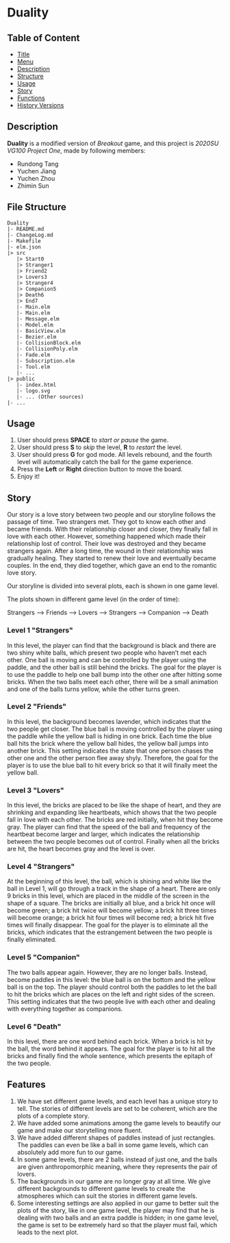 # Duality

## Table of Content
- [Title](#Duality)
- [Menu](#Table-of-Content)
- [Description](#Description)
- [Structure](#File-Structure)
- [Usage](#Usage)
- [Story](#Story)
- [Functions](#Functions)
- [History Versions](ChangeLog.md)

## Description
**Duality** is a modified version of *Breakout* game,
and this project is *2020SU VG100 Project One*, made by following members:
- Rundong Tang
- Yuchen Jiang
- Yuchen Zhou
- Zhimin Sun

## File Structure
```
Duality
|- README.md
|- ChangeLog.md
|- Makefile
|- elm.json
|> src
   |> Start0
   |> Stranger1
   |> Friend2
   |> Lovers3
   |> Stranger4
   |> Companion5
   |> Death6
   |> End7
   |- Main.elm
   |- Main.elm
   |- Message.elm
   |- Model.elm
   |- BasicView.elm
   |- Bezier.elm
   |- CollisionBlock.elm
   |- CollisionPoly.elm
   |- Fade.elm
   |- Subscription.elm
   |- Tool.elm
   |- ...
|> public
   |- index.html
   |- logo.svg
   |- ... (Other sources)
|- ...
```

## Usage
1. User should press **SPACE** to *start or pause* the game.
1. User should press **S** to *skip* the level, **R** to *restart* the level.
1. User should press **G** for god mode. All levels rebound, and the fourth level will automatically catch the ball
    for the game experience.
1. Press the **Left** or **Right** direction button to move the board.
1. Enjoy it!

## Story
Our story is a love story between two people and our storyline follows the passage of time.
Two strangers met. They got to know each other and became friends. With their relationship closer
and closer, they finally fall in love with each other. However, something happened which made their
relationship lost of control. Their love was destroyed and they became strangers again. After a long time,
the wound in their relationship was gradually healing. They started to renew their love and eventually became couples.
In the end, they died together, which gave an end to the romantic love story.

Our storyline is divided into several plots, each is shown in one game level.

The plots shown in different game level (in the order of time):

Strangers --> Friends --> Lovers --> Strangers --> Companion --> Death

### Level 1 "Strangers"
In this level, the player can find that the background is black and there are two shiny white balls, which present two people who haven’t met each other. One ball is moving and can be controlled by the player using the paddle, and the other ball is still behind the bricks. The goal for the player is to use the paddle to help one ball bump into the other one after hitting some bricks. When the two balls meet each other, there will be a small animation and one of the balls turns yellow, while the other turns green.

### Level 2 "Friends"
In this level, the background becomes lavender, which indicates that the two people get closer. The blue ball is moving controlled by the player using the paddle while the yellow ball is hiding in one brick. Each time the blue ball hits the brick where the yellow ball hides, the yellow ball jumps into another brick. This setting indicates the state that one person chases the other one and the other person flee away shyly. Therefore, the goal for the player is to use the blue ball to hit every brick so that it will finally meet the yellow ball.

### Level 3 "Lovers"
In this level, the bricks are placed to be like the shape of heart, and they are shrinking and expanding like heartbeats, which shows that the two people fall in love with each other. The bricks are red initially, when hit they become gray. The player can find that the speed of the ball and frequency of the heartbeat become larger and larger, which indicates the relationship between the two people becomes out of control. Finally when all the bricks are hit, the heart becomes gray and the level is over.

### Level 4 "Strangers"
At the beginning of this level, the ball, which is shining and white like the ball in Level 1, will go through a track in the shape of a heart. There are only 9 bricks in this level, which are placed in the middle of the screen in the shape of a square. The bricks are initially all blue, and a brick hit once will become green; a brick hit twice will become yellow; a brick hit three times will become orange; a brick hit four times will become red; a brick hit five times will finally disappear. The goal for the player is to eliminate all the bricks, which indicates that the estrangement between the two people is finally eliminated.

### Level 5 "Companion"
The two balls appear again. However, they are no longer balls. Instead, become paddles in this level: the blue ball is on the bottom and the yellow ball is on the top. The player should control both the paddles to let the ball to hit the bricks which are places on the left and right sides of the screen. This setting indicates that the two people live with each other and dealing with everything together as companions.

### Level 6 "Death"
In this level, there are one word behind each brick. When a brick is hit by the ball, the word behind it appears. The goal for the player is to hit all the bricks and finally find the whole sentence, which presents the epitaph of the two people.


## Features
1. We have set different game levels, and each level has a unique story to tell. The stories of different levels are set to be coherent, which are the plots of a complete story.
1. We have added some animations among the game levels to beautify our game and make our storytelling more fluent.
1. We have added different shapes of paddles instead of just rectangles. The paddles can even be like a ball in some game levels, which can absolutely add more fun to our game.
1. In some game levels, there are 2 balls instead of just one, and the balls are given anthropomorphic meaning, where they represents the pair of lovers.
1. The backgrounds in our game are no longer gray at all time. We give different backgrounds to different game levels to create the atmospheres which can suit the stories in different game levels.
1. Some interesting settings are also applied in our game to better suit the plots of the story, like in one game level, the player may find that he is dealing with two balls and an extra paddle is hidden; in one game level, the game is set to be extremely hard so that the player must fail, which leads to the next plot.
